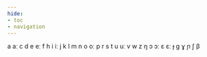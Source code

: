 ```yaml
---
hide:
- toc
- navigation
---
```

a
aː
c
d
e
eː
f
h
i
iː
j
k
l
m
n
o
oː
p
r
s
t
u
uː
v
w
z
ŋ
ɔ
ɔː
ɛ
ɛː
ɟ
ɡ
ɣ
ɲ
ʃ
β
